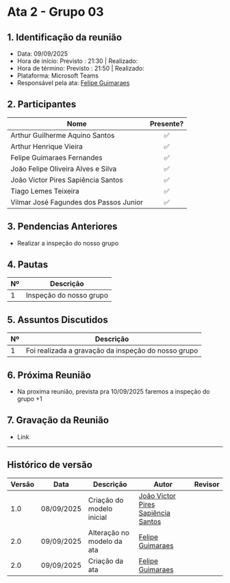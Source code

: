 # Ata 2 - Grupo 03

## 1. Identificação da reunião
- Data: 09/09/2025
- Hora de início: Previsto : 21:30 | Realizado: 
- Hora de término: Previsto : 21:50 | Realizado: 
- Plataforma: Microsoft Teams
- Responsável pela ata: [Felipe Guimaraes](https://github.com/felipegf1)

## 2. Participantes

| Nome                                   | Presente? |
|-----------------------------------------|:---------:|
| Arthur Guilherme Aquino Santos          | ✅        |
| Arthur Henrique Vieira                  | ✅        |
| Felipe Guimaraes Fernandes              | ✅        |
| João Felipe Oliveira Alves e Silva      | ✅        |
| João Victor Pires Sapiência Santos      | ✅        |
| Tiago Lemes Teixeira                    | ✅        |
| Vilmar José Fagundes dos Passos Junior  | ✅        |

## 3. Pendencias Anteriores

- Realizar a inspeção do nosso grupo

## 4. Pautas

| Nº | Descrição                                   |
|----|---------------------------------------------|
| 1  | Inspeção do nosso grupo       |

## 5. Assuntos Discutidos

| Nº | Descrição                                   |
|----|---------------------------------------------|
| 1  | Foi realizada a gravação da inspeção do nosso grupo     |

## 6. Próxima Reunião

- Na proxima reunião, prevista pra 10/09/2025 faremos a inspeção do grupo +1

## 7. Gravação da Reunião

- Link
---

## Histórico de versão

| Versão | Data | Descrição | Autor | Revisor |
| ---- | ----- | ----- | ---- | ----- | 
| 1.0 | 08/09/2025 | Criação do modelo inicial | [João Victor Pires Sapiência Santos](https://github.com/JoaoSapiencia) |  |
| 2.0 | 09/09/2025 | Alteração no modelo da ata | [Felipe Guimaraes](https://github.com/felipegf1) |  |
| 2.0 | 09/09/2025 | Criação da ata | [Felipe Guimaraes](https://github.com/felipegf1) |  |



